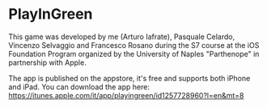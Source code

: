 # PlayInGreen
This game was developed by me (Arturo Iafrate), Pasquale Celardo, Vincenzo Selvaggio and Francesco Rosano during the S7 course at the iOS Foundation Program organized by the University of Naples "Parthenope" in partnership with Apple.

The app is published on the appstore, it's free and supports both iPhone and iPad. You can download the app here: https://itunes.apple.com/it/app/playingreen/id1257728960?l=en&mt=8

